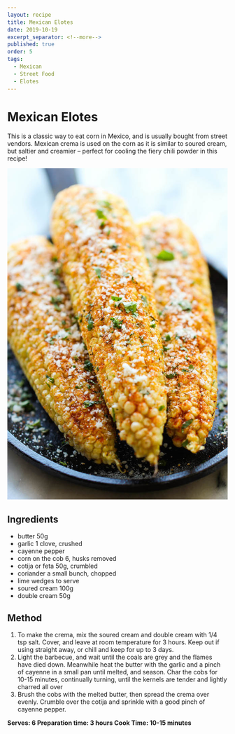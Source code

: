 ```yaml
---
layout: recipe
title: Mexican Elotes
date: 2019-10-19
excerpt_separator: <!--more-->
published: true
order: 5
tags:
  - Mexican
  - Street Food
  - Elotes
---
```


# Mexican Elotes

This is a classic way to eat corn in Mexico, and is usually bought from street vendors. Mexican crema is used on the corn as it is similar to soured cream, but saltier and creamier – perfect for cooling the fiery chili powder in this recipe!

<!--more-->

[![Mexican Elotes](/_uploads/mexicanelotes.jpg)](/_uploads/mexicanelotes.jpg)

## Ingredients

- butter 50g
- garlic 1 clove, crushed
- cayenne pepper
- corn on the cob 6, husks removed
- cotija or feta 50g, crumbled
- coriander a small bunch, chopped
- lime wedges to serve
- soured cream 100g
- double cream 50g

## Method
1. To make the crema, mix the soured cream and double cream with 1/4 tsp salt. Cover, and leave at room temperature for 3 hours. Keep out if using straight away, or chill and keep for up to 3 days.
2. Light the barbecue, and wait until the coals are grey and the flames have died down. Meanwhile heat the butter with the garlic and a pinch of cayenne in a small pan until melted, and season. Char the cobs for 10-15 minutes, continually turning, until the kernels are tender and lightly charred all over
3. Brush the cobs with the melted butter, then spread the crema over evenly. Crumble over the cotija and sprinkle with a good pinch of cayenne pepper.



**Serves: 6
Preparation time: 3 hours
Cook Time: 10-15 minutes**

